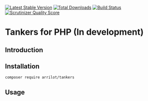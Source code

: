 [![Latest Stable Version](https://poser.pugx.org/arrilot/tankers/v/stable.svg)](https://packagist.org/packages/arrilot/tankers/)
[![Total Downloads](https://img.shields.io/packagist/dt/arrilot/tankers.svg?style=flat)](https://packagist.org/packages/Arrilot/tankers)
[![Build Status](https://img.shields.io/travis/arrilot/tankers/master.svg?style=flat)](https://travis-ci.org/arrilot/tankers)
[![Scrutinizer Quality Score](https://scrutinizer-ci.com/g/arrilot/tankers/badges/quality-score.png?b=master)](https://scrutinizer-ci.com/g/arrilot/tankers/)

# Tankers for PHP (In development)

## Introduction

## Installation

`composer require arrilot/tankers`

## Usage
